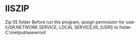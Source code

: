 # IISZIP
Zip IIS folder
Before run the program, 
assign permission for user IUSR,NETWORK SERVICE, LOCAL SERVICE,IIS_IUSRS to folder C:\inetpub\wwwroot
